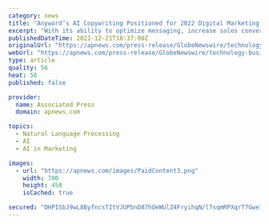 ```yaml
---
category: news
title: "Anyword’s AI Copywriting Positioned for 2022 Digital Marketing Trend"
excerpt: "With its ability to optimize messaging, increase sales conversions and reduce campaign costs, experts predict the use of artificial intelligence (AI) in marketing is expected to surge in 2022. Anyword,"
publishedDateTime: 2021-12-21T18:37:00Z
originalUrl: "https://apnews.com/press-release/GlobeNewswire/technology-business-artificial-intelligence-40eaff37f5efa2af5f0682fa4703e6dc"
webUrl: "https://apnews.com/press-release/GlobeNewswire/technology-business-artificial-intelligence-40eaff37f5efa2af5f0682fa4703e6dc"
type: article
quality: 56
heat: 56
published: false

provider:
  name: Associated Press
  domain: apnews.com

topics:
  - Natural Language Processing
  - AI
  - AI in Marketing

images:
  - url: "https://apnews.com/images/PaidContent3.png"
    width: 700
    height: 450
    isCached: true

secured: "DHPISbJ9wL8ByfncsTItVJUPbnD87hOeWUlZ4FryihqN/lTsqmRPXqrT7GweIyCa/xUNHG6ZFR18Cn+71rly9dBiY7FJHA2NwYiKIjA0Tz7W5f3HMKcnvcC8RbDVJohltatEHhhrB3+BFfwuO2y1rIQkXJiNm85W3Xof38JtmmlUdW593lBfkNzbjIgXjuOfsHQ1ZYWqwbAIjdxVfV1FwYHAYGXQ+vn5SV5LVycCBZ1oxWWpiz+sjwnW41hY35LJrk30h4iovVOy0LcGjH/4xf6prTb/1Bwk4sE8bie4NHmEr7YatWD+3+n5KvMboS+wCJD9aXeYQw6/ljYNS3asZWTcm7HY44Lj1yfA91CrgD8=;phOFSeErcBqrZeIieJDovQ=="
---
```


